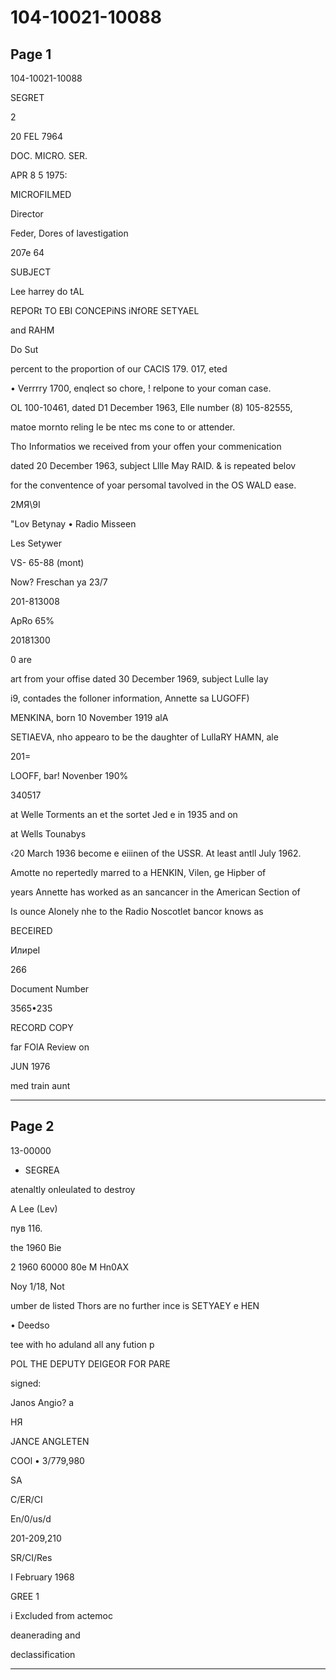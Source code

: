# 104-10021-10088

## Page 1

104-10021-10088

SEGRET

2

20 FEL 7964

DOC. MICRO. SER.

APR 8 5 1975:

MICROFILMED

Director

Feder, Dores of lavestigation

207e 64

SUBJECT

Lee harrey do tAL

REPORt TO EBI CONCEPiNS iNfORE SETYAEL

and RAHM

Do Sut

percent to the proportion of our CACIS 179. 017, eted

• Verrrry 1700, enqlect so chore, ! relpone to your coman case.

OL 100-10461, dated D1 December 1963, Elle number (8) 105-82555,

matoe mornto reling le be ntec ms cone to or attender.

Tho Informatios we received from your offen your commenication

dated 20 December 1963, subject Lllle May RAID. & is repeated belov

for the conventence of yoar persomal tavolved in the OS WALD ease.

2МЯ\9І

"Lov Betynay • Radio Misseen

Les Setywer

VS- 65-88 (mont)

Now? Freschan ya 23/7

201-813008

ApRo 65%

20181300

0 are

art from your offise dated 30 December 1969, subject Lulle lay

i9, contades the folloner information, Annette sa LUGOFF)

MENKINA, born 10 November 1919 alA

SETIAEVA, nho appearo to be the daughter of LullaRY HAMN, ale

201=

LOOFF, bar! Novenber 190%

340517

at Welle Torments an et the sortet Jed e in 1935 and on

at Wells Tounabys

‹20 March 1936 become e eiiinen of the USSR. At least antll July 1962.

Amotte no repertedly marred to a HENKIN, Vilen, ge Hipber of

years Annette has worked as an sancancer in the American Section of

Is ounce Alonely nhe to the Radio Noscotlet bancor knows as

BECEIRED

ИлиреІ

266

Document Number

3565•235

RECORD COPY

far FOlA Review on

JUN 1976

med train aunt

---

## Page 2

13-00000

- SEGREA

atenaltly onleulated to destroy

A Lee (Lev)

пув 116.

the 1960 Bie

2 1960 60000 80e M Hn0AX

Noy 1/18, Not

umber de listed Thors are no further ince is SETYAEY e HEN

• Deedso

tee with ho aduland all any fution p

POL THE DEPUTY DEIGEOR FOR PARE

signed:

Janos Angio? a

НЯ

JANCE ANGLETEN

COOl • 3/779,980

SA

C/ER/CI

En/0/us/d

201-209,210

SR/CI/Res

I February 1968

GREE 1

i Excluded from actemoc

deanerading and

declassification

---

